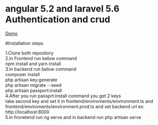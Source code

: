 # angular 5.2 and laravel 5.6 Authentication and crud


<a href="http://angular5.rbsavani.com">Demo</a>

#Installation steps 

1.Clone both repository <br>
2.in Frontend run below command <br>
	npm install and yarn install<br>
3.In backend run below command <br>
	composer install<br>
    php artisan key:generate<br>
    php artisan migrate --seed<br>
    php artisan passport:install<br>
4.After you run passprt:install command you get 2 keys<br>
	take second key and set it in frontend/enviroments/environment.ts and frontend/enviroments/environment.prod.ts and set backend url ex: http://localhost:8000	<br>
    5.in fronetend run ng serve and in backend run php artisan serve 
    
